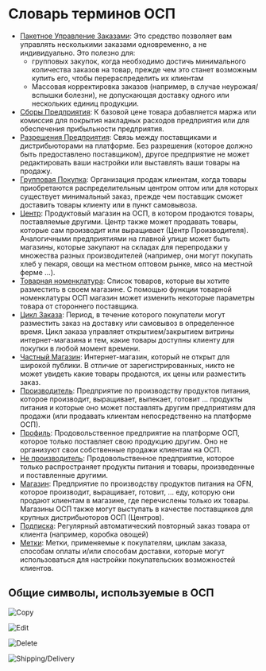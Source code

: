 # Словарь терминов ОСП

* [Пакетное Управление Заказами](basic-features/orders/view-orders.md#bulk-order-management): Это средство позволяет вам управлять несколькими заказами одновременно, а не индивидуально. Это полезно для:
  * групповых закупок, когда необходимо достичь минимального количества заказов на товар, прежде чем это станет возможным купить его, чтобы перераспределить их клиентам
  * Массовая корректировка заказов \(например, в случае неурожая/вспышки болезни\), не допускающая доставку одного или нескольких единиц продукции.
* [Сборы Предприятия](basic-features/shopfront/enterprise-fees.md): К базовой цене товара добавляется маржа или комиссия для покрытия накладных расходов предприятия или для обеспечения прибыльности предприятия.
* [Разрешения Предприятия](basic-features/enterprise-profile/enterprise-to-enterprise-permissions-e2es.md): Связь между поставщиками и дистрибьюторами на платформе. Без разрешения \(которое должно быть предоставлено поставщиком\), другое предприятие не может редактировать ваши настройки или выставлять ваши товары на продажу.
* [Групповая Покупка](basic-features/products-1/group-buy-for-bulk-ordering.md): Организация продаж клиентам, когда товары приобретаются распределительным центром оптом или для которых существует минимальный заказ, прежде чем поставщик сможет доставить товары клиенту или в пункт самовывоза.
* [Центр](your-quick-start-on-ofn-given-who-you-are.md#hub): Продуктовый магазин на ОСП, в котором продаются товары, поставляемые другими. Центр также может продавать товары, которые сам производит или выращивает \(Центр Производителя\). Аналогичными предприятиями на главной улице может быть магазины, которые закупают на складах для перепродажи у множества разных производителей \(например, они могут покупать хлеб у пекаря, овощи на местном оптовом рынке, мясо на местной ферме ...\).
* [Товарная номенклатура](basic-features/products-1/inventory-tool.md): Список товаров, которые вы хотите разместить в своем магазине. С помощью функции товарной номенклатуры ОСП магазин может изменить некоторые параметры товара от стороннего поставщика.
* [Цикл Заказа](basic-features/shopfront/order-cycle/): Период, в течение которого покупатели могут разместить заказ на доставку или самовывоз в определенное время. Цикл заказа управляет открытием/закрытием витрины интернет-магазина и тем, какие товары доступны клиенту для покупки в любой момент времени.
* [Частный Магазин](basic-features/shopfront/private-shopfront.md): Интернет-магазин, который не открыт для широкой публики. В отличие от зарегистрированных, никто не может увидеть какие товары продаются, их цены или разместить заказ.
* [Производитель](basic-features/enterprise-profile/package-types.md#for-producers): Предприятие по производству продуктов питания, которое производит, выращивает, выпекает, готовит ... продукты питания и которые оно может поставлять другим предприятиям для продажи \(или продавать клиентам непосредственно на платформе ОСП\).
* [Профиль](your-quick-start-on-ofn-given-who-you-are.md#profile): Продовольственное предприятие на платформе ОСП, которое только поставляет свою продукцию другим. Оно не организуют свои собственные продажи клиентам на ОСП.
* [Не производитель](basic-features/enterprise-profile/package-types.md#for-non-producers-hubs): Продовольственное предприятие, которое только распространяет продукты питания и товары, произведенные и поставленные другими.
* [Магазин](your-quick-start-on-ofn-given-who-you-are.md#shop): Предприятие по производству продуктов питания на OFN, которое производит, выращивает, готовит, ... еду, которую они продают клиентам в магазине, где перечислены только их товары. Магазины ОСП также могут выступать в качестве поставщиков для крупных дистрибьюторов ОСП \(Центров\).
* [Подписка](basic-features/subscriptions/): Регулярный автоматический повторный заказ товара от клиента \(например, коробка овощей\)
* [Метки](basic-features/shopfront/customer-management-and-conditional-displays-prices/): Метки, применяемые к покупателям, циклам заказа, способам оплаты и/или способам доставки, которые могут использоваться для настройки покупательских возможностей клиентов.

## Общие символы, используемые в ОСП

![Copy](.gitbook/assets/copy.jpg)

![Edit](.gitbook/assets/edit.png)

![Delete](.gitbook/assets/trash.jpg)

![Shipping/Delivery](.gitbook/assets/shipped%20%282%29.png)

